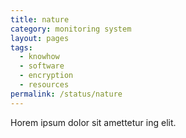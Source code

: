 ```yaml
---
title: nature
category: monitoring system
layout: pages
tags:
  - knowhow
  - software
  - encryption
  - resources
permalink: /status/nature
---
```

Horem ipsum dolor sit amettetur ing elit. 
